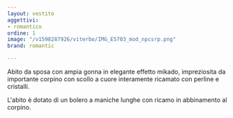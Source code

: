 ```yaml
---
layout: vestito
aggettivi:
- romantico
ordine: 1
image: "/v1598287926/viterbo/IMG_E5703_mod_npcsrp.png"
brand: romantic

---
```

Abito da sposa con ampia gonna in elegante effetto mikado, impreziosita da importante corpino con scollo a cuore interamente ricamato con perline e cristalli.

L'abito è dotato di un bolero a maniche lunghe con ricamo in abbinamento al corpino.